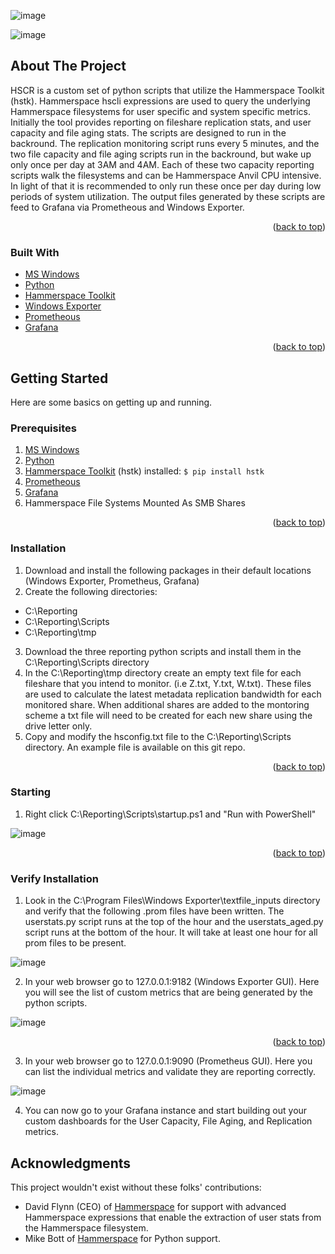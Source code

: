 
![image](https://github.com/kircktd/HSCR/assets/105011940/2d4209e5-0394-439d-a655-11dda59a3892)

![image](https://github.com/kircktd/HSCR/assets/105011940/0a85f6a8-eac7-4f42-bde0-ec4eae6268b6)




<!-- ABOUT THE PROJECT -->
## About The Project
HSCR is a custom set of python scripts that utilize the Hammerspace Toolkit (hstk). Hammerspace hscli expressions are used to query the underlying Hammerspace filesystems for user specific and system specific metrics. Initially the tool provides reporting on fileshare replication stats, and user capacity and file aging stats. The scripts are designed to run in the backround. The replication monitoring script runs every 5 minutes, and the two file capacity and file aging scripts run in the backround, but wake up only once per day at 3AM and 4AM. Each of these two capacity reporting scripts walk the filesystems and can be Hammerspace Anvil CPU intensive. In light of that it is recommended to only run these once per day during low periods of system utilization. The output files generated by these scripts are feed to Grafana via Prometheous and Windows Exporter.
<p align="right">(<a href="#top">back to top</a>)</p>

### Built With

* [MS Windows](https://msofficestore.us/?s=windows+11&post_type=product&gad=1&gclid=Cj0KCQjwpPKiBhDvARIsACn-gzD9jcRUlo_C6EHYsHoxFfCgr7VP9E9CKwX3YOFk28z-R3exmq3yXQUaAmgVEALw_wcB)
* [Python](https://python.org/)
* [Hammerspace Toolkit](https://github.com/hammer-space/hstk)
* [Windows Exporter](https://github.com/prometheus-community/windows_exporter)
* [Prometheous](https://prometheus.io/download/)
* [Grafana](https://grafana.com/docs/grafana/latest/setup-grafana/installation/windows/)
<p align="right">(<a href="#top">back to top</a>)</p>

<!-- GETTING STARTED -->
## Getting Started

Here are some basics on getting up and running. 
### Prerequisites
1. [MS Windows](https://msofficestore.us/?s=windows+11&post_type=product&gad=1&gclid=Cj0KCQjwpPKiBhDvARIsACn-gzD9jcRUlo_C6EHYsHoxFfCgr7VP9E9CKwX3YOFk28z-R3exmq3yXQUaAmgVEALw_wcB)
2. [Python](https://python.org/)
3. [Hammerspace Toolkit](https://github.com/hammer-space/hstk) (hstk) installed: `$ pip install hstk`
4. [Prometheous](https://prometheus.io/download/)
5. [Grafana](https://grafana.com/docs/grafana/latest/setup-grafana/installation/windows/)
6. Hammerspace File Systems Mounted As SMB Shares
<p align="right">(<a href="#top">back to top</a>)</p>

### Installation
1. Download and install the following packages in their default locations (Windows Exporter, Prometheus, Grafana)
2. Create the following directories:
  - C:\Reporting
  - C:\Reporting\Scripts
  - C:\Reporting\tmp
3. Download the three reporting python scripts and install them in the C:\Reporting\Scripts directory
4. In the C:\Reporting\tmp directory create an empty text file for each fileshare that you intend to monitor. (i.e Z.txt, Y.txt, W.txt). These files are used to calculate the latest metadata replication bandwidth for each monitored share. When additional shares are added to the montoring scheme a txt file will need to be created for each new share using the drive letter only.
5. Copy and modify the hsconfig.txt file to the C:\Reporting\Scripts directory. An example file is available on this git repo.
<p align="right">(<a href="#top">back to top</a>)</p>

### Starting
1. Right click C:\Reporting\Scripts\startup.ps1 and "Run with PowerShell"

![image](https://github.com/kircktd/HSCR/assets/105011940/69381c84-af1f-4f1b-be0b-16d833c97d47)
<p align="right">(<a href="#top">back to top</a>)</p>

### Verify Installation
1. Look in the C:\Program Files\Windows Exporter\textfile_inputs directory and verify that the following .prom files have been written. The userstats.py script runs at the top of the hour and the userstats_aged.py script runs at the bottom of the hour. It will take at least one hour for all prom files to be present. 

![image](https://github.com/kircktd/HSCR/assets/105011940/cb39e065-4069-45c0-90c0-99f09ad92c41)

2. In your web browser go to 127.0.0.1:9182 (Windows Exporter GUI). Here you will see the list of custom metrics that are being generated by the python scripts.

![image](https://github.com/kircktd/HSCR/assets/105011940/905ed900-63bf-40fc-a5a5-7675c58ad9b6)

<p align="right">(<a href="#top">back to top</a>)</p>

3. In your web browser go to 127.0.0.1:9090 (Prometheus GUI). Here you can list the individual metrics and validate they are reporting correctly.

![image](https://github.com/kircktd/HSCR/assets/105011940/a2ce3bec-bdd1-4c96-acc1-fff818c5a075)

4. You can now go to your Grafana instance and start building out your custom dashboards for the User Capacity, File Aging, and Replication metrics.

## Acknowledgments

This project wouldn't exist without these folks' contributions:

* David Flynn (CEO) of [Hammerspace](https://hammerspace.com)
for support with advanced Hammerspace expressions that enable the extraction of user stats from the Hammerspace filesystem.
* Mike Bott of [Hammerspace](https://hammerspace.com)
for Python support.

